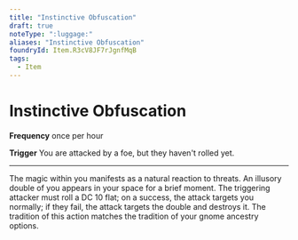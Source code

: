 ```yaml
---
title: "Instinctive Obfuscation"
draft: true
noteType: ":luggage:"
aliases: "Instinctive Obfuscation"
foundryId: Item.R3cV8JF7rJgnfMqB
tags:
  - Item
---
```


# Instinctive Obfuscation

**Frequency** once per hour

**Trigger** You are attacked by a foe, but they haven't rolled yet.

* * *

The magic within you manifests as a natural reaction to threats. An illusory double of you appears in your space for a brief moment. The triggering attacker must roll a DC 10 flat; on a success, the attack targets you normally; if they fail, the attack targets the double and destroys it. The tradition of this action matches the tradition of your gnome ancestry options.
